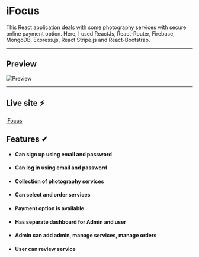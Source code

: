 # iFocus

This React application deals with some photography services with secure online payment option.
Here, I used ReactJs, React-Router, Firebase, MongoDB, Express.js, React Stripe.js and React-Bootstrap.

---

## Preview

![Preview]()

---

## Live site ⚡

[iFocus](https://ifocus-ca499.web.app/)

## Features ✔

- #### Can sign up using email and password

- #### Can log in using email and password

- #### Collection of photography services

- #### Can select and order services

- #### Payment option is available

- #### Has separate dashboard for Admin and user

- #### Admin can add admin, manage services, manage orders

- #### User can review service

##
